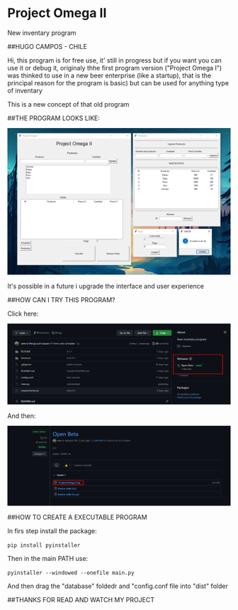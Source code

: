 # Project Omega II
New inventary program

##HUGO CAMPOS - CHILE

Hi, this program is for free use, it' still in progress but if you want you can use it or debug it, originaly thhe first program version ("Project Omega I") was thinked to use in a new beer enterprise (like a startup), that is the principal reason for the program is basic) but can be used for anything type of inventary

This is a new concept of that old program

##THE PROGRAM LOOKS LIKE:

![image](README/Screenshot_1.png)

It's possible in a future i upgrade the interface and user experience

##HOW CAN I TRY THIS PROGRAM?

Click here:

![image](README/Screenshot_2.png)

And then:

![image](README/Screenshot_3.png)

##HOW TO CREATE A EXECUTABLE PROGRAM

In firs step install the package:

```pip install pyinstaller```

Then in the main PATH use:

```pyinstaller --windowed --onefile main.py```

And then drag the "database" foldedr and "config.conf file into "dist" folder

##THANKS FOR READ AND WATCH MY PROJECT
